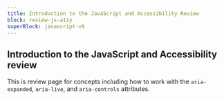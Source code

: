 ```yaml
---
title: Introduction to the JavaScript and Accessibility Review
block: review-js-a11y
superBlock: javascript-v9
---
```


## Introduction to the JavaScript and Accessibility review

This is review page for concepts including how to work with the `aria-expanded`, `aria-live`, and `aria-controls` attributes.
